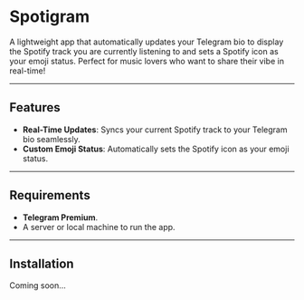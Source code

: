 # Spotigram

A lightweight app that automatically updates your Telegram bio to display the Spotify track you are currently listening to and sets a Spotify icon as your emoji status. Perfect for music lovers who want to share their vibe in real-time!

---

## Features
- **Real-Time Updates**: Syncs your current Spotify track to your Telegram bio seamlessly.
- **Custom Emoji Status**: Automatically sets the Spotify icon as your emoji status.

---

## Requirements
- **Telegram Premium**.
- A server or local machine to run the app.

---

## Installation

Coming soon...
